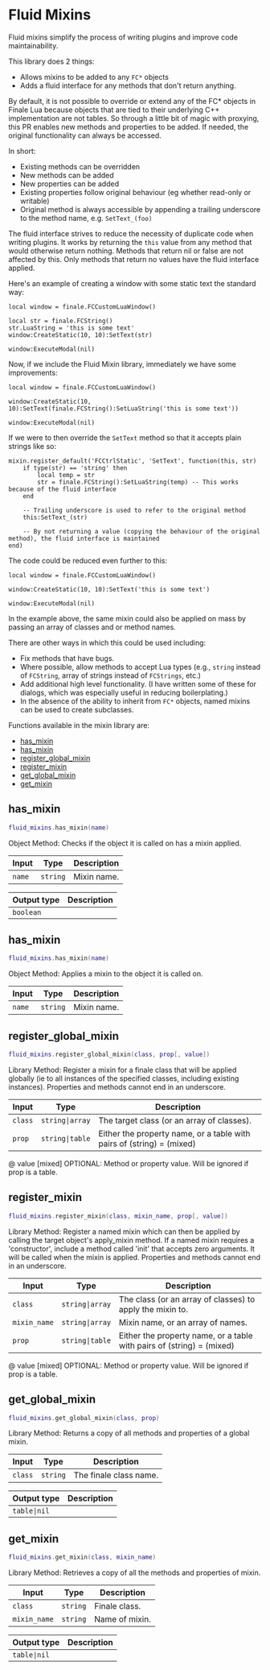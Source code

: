 # Fluid Mixins

Fluid mixins simplify the process of writing plugins and improve code maintainability.

This library does 2 things:
- Allows mixins to be added to any `FC*` objects
- Adds a fluid interface for any methods that don't return anything.

By default, it is not possible to override or extend any of the FC* objects in Finale Lua
because objects that are tied to their underlying C++ implementation are not tables.
So through a little bit of magic with proxying, this PR enables new methods and properties to be added.
If needed, the original functionality can always be accessed.

In short:
- Existing methods can be overridden
- New methods can be added
- New properties can be added
- Existing properties follow original behaviour (eg whether read-only or writable)
- Original method is always accessible by appending a trailing underscore to the method name, e.g. `SetText_(foo)`

The fluid interface strives to reduce the necessity of duplicate code when writing plugins.
It works by returning the `this` value from any method that would otherwise return nothing.
Methods that return nil or false are not affected by this. Only methods that return no values
have the fluid interface applied.

Here's an example of creating a window with some static text the standard way:
```
local window = finale.FCCustomLuaWindow()

local str = finale.FCString()
str.LuaString = 'this is some text'
window:CreateStatic(10, 10):SetText(str)

window:ExecuteModal(nil)
```

Now, if we include the Fluid Mixin library, immediately we have some improvements:
```
local window = finale.FCCustomLuaWindow()

window:CreateStatic(10, 10):SetText(finale.FCString():SetLuaString('this is some text'))

window:ExecuteModal(nil)
```

If we were to then override the `SetText` method so that it accepts plain strings like so:
```
mixin.register_default('FCCtrlStatic', 'SetText', function(this, str)
	if type(str) == 'string' then
		local temp = str
		str = finale.FCString():SetLuaString(temp) -- This works because of the fluid interface
	end

	-- Trailing underscore is used to refer to the original method
	this:SetText_(str)

	-- By not returning a value (copying the behaviour of the original method), the fluid interface is maintained
end)
```

The code could be reduced even further to this:
```
local window = finale.FCCustomLuaWindow()

window:CreateStatic(10, 10):SetText('this is some text')

window:ExecuteModal(nil)
```
In the example above, the same mixin could also be applied on mass by passing an array of classes and or method names.


There are other ways in which this could be used including:
- Fix methods that have bugs.
- Where possible, allow methods to accept Lua types (e.g., `string` instead of `FCString`, array of strings instead of `FCStrings`, etc.)
- Add additional high level functionality. (I have written some of these for dialogs, which was especially useful in reducing boilerplating.)
- In the absence of the ability to inherit from `FC*` objects, named mixins can be used to create subclasses.

Functions available in the mixin library are:

- [has_mixin](#has_mixin)
- [has_mixin](#has_mixin)
- [register_global_mixin](#register_global_mixin)
- [register_mixin](#register_mixin)
- [get_global_mixin](#get_global_mixin)
- [get_mixin](#get_mixin)

## has_mixin

```lua
fluid_mixins.has_mixin(name)
```

Object Method: Checks if the object it is called on has a mixin applied.


| Input | Type | Description |
| --- | --- | --- |
| `name` | `string` | Mixin name. |

| Output type | Description |
| --- | --- |
| `boolean` |  |

## has_mixin

```lua
fluid_mixins.has_mixin(name)
```

Object Method: Applies a mixin to the object it is called on.


| Input | Type | Description |
| --- | --- | --- |
| `name` | `string` | Mixin name. |

## register_global_mixin

```lua
fluid_mixins.register_global_mixin(class, prop[, value])
```

Library Method: Register a mixin for a finale class that will be applied globally (ie to all instances of the specified classes, including existing instances). Properties and methods cannot end in an underscore.


| Input | Type | Description |
| --- | --- | --- |
| `class` | `string\|array` | The target class (or an array of classes). |
| `prop` | `string\|table` | Either the property name, or a table with pairs of (string) = (mixed) |
@ value [mixed] OPTIONAL: Method or property value. Will be ignored if prop is a table.

## register_mixin

```lua
fluid_mixins.register_mixin(class, mixin_name, prop[, value])
```

Library Method: Register a named mixin which can then be applied by calling the target object's apply_mixin method. If a named mixin requires a 'constructor', include a method called 'init' that accepts zero arguments. It will be called when the mixin is applied. Properties and methods cannot end in an underscore.


| Input | Type | Description |
| --- | --- | --- |
| `class` | `string\|array` | The class (or an array of classes) to apply the mixin to. |
| `mixin_name` | `string\|array` | Mixin name, or an array of names. |
| `prop` | `string\|table` | Either the property name, or a table with pairs of (string) = (mixed) |
@ value [mixed] OPTIONAL: Method or property value. Will be ignored if prop is a table.

## get_global_mixin

```lua
fluid_mixins.get_global_mixin(class, prop)
```

Library Method: Returns a copy of all methods and properties of a global mixin.


| Input | Type | Description |
| --- | --- | --- |
| `class` | `string` | The finale class name. |

| Output type | Description |
| --- | --- |
| `table\|nil` |  |

## get_mixin

```lua
fluid_mixins.get_mixin(class, mixin_name)
```

Library Method: Retrieves a copy of all the methods and properties of mixin.


| Input | Type | Description |
| --- | --- | --- |
| `class` | `string` | Finale class. |
| `mixin_name` | `string` | Name of mixin. |

| Output type | Description |
| --- | --- |
| `table\|nil` |  |